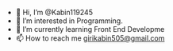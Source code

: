 - 👋 Hi, I’m @Kabin119245
- 👀 I’m interested in Programming.
- 🌱 I’m currently learning Front End Developme
- 📫 How to reach me girikabin505@gmail.com

<!---
Kabin119245/Kabin119245 is a ✨ special ✨ repository because its `README.md` (this file) appears on your GitHub profile.
You can click the Preview link to take a look at your changes.
--->
